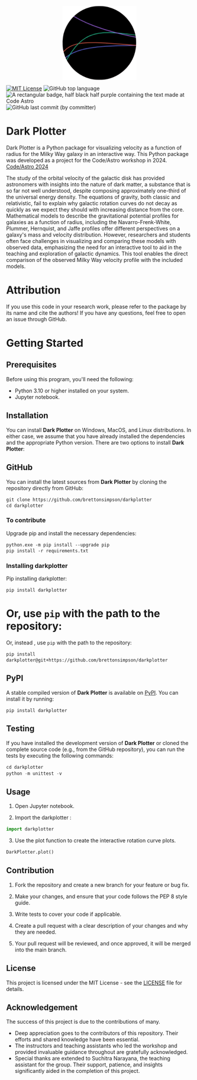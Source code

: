 <p align = "center">
  <img src = "./images/Darkplotter_logo.png" width = "200" height = "200" alt = "DarkPlotter logo" align = "center">
</p>

[![MIT License](https://img.shields.io/badge/License-MIT-green.svg)](https://choosealicense.com/licenses/mit/)  ![GitHub top language](https://img.shields.io/github/languages/top/brettonsimpson/group-13)  ![A rectangular badge, half black half purple containing the text made at Code Astro](https://img.shields.io/badge/Made%20at-Code/Astro-blueviolet.svg)  ![GitHub last commit (by committer)](https://img.shields.io/github/last-commit/brettonsimpson/group-13)

# Dark Plotter

Dark Plotter is a Python package for visualizing velocity as a function of radius for the Milky Way galaxy in an interactive way. This Python package was developed as a project for the Code/Astro workshop in 2024. [Code/Astro 2024](https://github.com/semaphoreP/codeastro)

The study of the orbital velocity of the galactic disk has provided astronomers with insights into the nature of dark matter, a substance that is so far not well understood, despite composing approximately one-third of the universal energy density. The equations of gravity, both classic and relativistic, fail to explain why galactic rotation curves do not decay as quickly as we expect they should with increasing distance from the core. Mathematical models to describe the gravitational potential profiles for galaxies as a function of radius, including the Navarro-Frenk-White, Plummer, Hernquist, and Jaffe profiles offer different perspectives on a galaxy's mass and velocity distribution. However, researchers and students often face challenges in visualizing and comparing these models with observed data, emphasizing the need for an interactive tool to aid in the teaching and exploration of galactic dynamics. This tool enables the direct comparison of the observed Milky Way velocity profile with the included models. 

# Attribution
If you use this code in your research work, please refer to the package by its name and cite the authors! If you have any questions, feel free to open an issue through GitHub.

# Getting Started

## Prerequisites

Before using this program, you'll need the following:

* Python 3.10 or higher installed on your system.
* Jupyter notebook.

## Installation

You can install **Dark Plotter** on Windows, MacOS, and Linux distributions. In either case, we assume that you have already installed the dependencies and the appropriate Python version. There are two options to install **Dark Plotter**:

## GitHub

You can install the latest sources from **Dark Plotter** by cloning the repository directly from GitHub:
```
git clone https://github.com/brettonsimpson/darkplotter
cd darkplotter
```

### To contribute
Upgrade pip and install the necessary dependencies:
```
python.exe -m pip install --upgrade pip
pip install -r requirements.txt
```

### Installing darkplotter 
Pip installing darkplotter:
```
pip install darkplotter
```
Or, use `pip` with the path to the repository:
=======
Or, instead , use `pip` with the path to the repository:
```
pip install darkplotter@git+https://github.com/brettonsimpson/darkplotter
```

## PyPI
A stable compiled version of **Dark Plotter** is available on [PyPI](https://pypi.org/). You can install it by running:
```
pip install darkplotter
```

## Testing

If you have installed the development version of **Dark Plotter** or cloned the complete source code (e.g., from the GitHub repository), you can run the tests by executing the following commands:

```python
cd darkplotter
python -m unittest -v
```

## Usage

1. Open Jupyter notebook.

2. Import the darkplotter :
``` python
import darkplotter
```
3. Use the plot function to create the interactive rotation curve plots.
``` python
DarkPlotter.plot()
```

## Contribution
1. Fork the repository and create a new branch for your feature or bug fix.

2. Make your changes, and ensure that your code follows the PEP 8 style guide.

3. Write tests to cover your code if applicable.

4. Create a pull request with a clear description of your changes and why they are needed.

5. Your pull request will be reviewed, and once approved, it will be merged into the main branch.

## License
This project is licensed under the MIT License - see the [LICENSE](https://github.com/brettonsimpson/group-13/blob/develop/LICENSE) file for details.

## Acknowledgement
The success of this project is due to the contributions of many.

* Deep appreciation goes to the contributors of this repository. Their efforts and shared knowledge have been essential.
* The instructors and teaching assistants who led the workshop and provided invaluable guidance throughout are gratefully acknowledged.
* Special thanks are extended to Suchitra Narayana, the teaching assistant for the group. Their support, patience, and insights significantly aided in the completion of this project.

